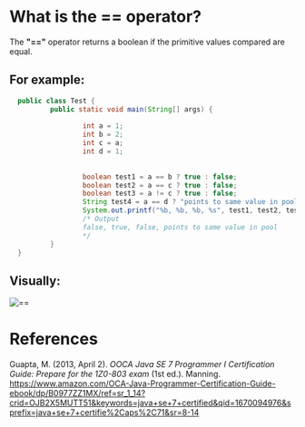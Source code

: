 # What is the == operator? 

The **"=="** operator returns a boolean if the primitive values compared are equal. 


## For example: 
```java 
  public class Test {
          public static void main(String[] args) {
  
                  int a = 1;
                  int b = 2;
                  int c = a;
                  int d = 1;
  
  
                  boolean test1 = a == b ? true : false;
                  boolean test2 = a == c ? true : false;
                  boolean test3 = a != c ? true : false;
                  String test4 = a == d ? "points to same value in pool" : "doesn't point to same value in pool";
                  System.out.printf("%b, %b, %b, %s", test1, test2, test3, test4  );
                  /* Output
                  false, true, false, points to same value in pool 
                  */
          }
  }
``` 

## Visually: 

![==](https://user-images.githubusercontent.com/109105989/205467207-0352a482-90e6-4c59-88b7-466c9a077b12.png)



# References 
Guapta, M. (2013, April 2). *OOCA Java SE 7 Programmer I Certification Guide: Prepare for the 1Z0-803 exam* (1st ed.). Manning. <https://www.amazon.com/OCA-Java-Programmer-Certification-Guide-ebook/dp/B0977ZZ1MX/ref=sr_1_14?crid=OJB2X5MUTT51&keywords=java+se+7+certified&qid=1670094976&sprefix=java+se+7+certifie%2Caps%2C71&sr=8-14> 
